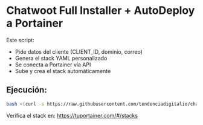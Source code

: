 # Chatwoot Full Installer + AutoDeploy a Portainer

Este script:
- Pide datos del cliente (CLIENT_ID, dominio, correo)
- Genera el stack YAML personalizado
- Se conecta a Portainer vía API
- Sube y crea el stack automáticamente

## Ejecución:

```bash
bash <(curl -s https://raw.githubusercontent.com/tendenciadigitalio/chatwoot-full/main/chatwoot-full.sh)
```

Verifica el stack en: https://tuportainer.com/#/stacks
